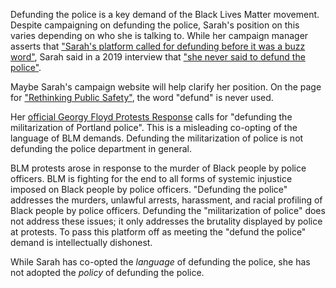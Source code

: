 Defunding the police is a key demand of the Black Lives Matter movement. Despite campaigning on defunding the police, Sarah's position on this varies depending on who she is talking to. While her campaign manager asserts that ["Sarah's platform called for defunding before it was a buzz word"](https://twitter.com/GregoryMcKelvey/status/1304517063155675136?s=20), Sarah said in a 2019 interview that ["she never said to defund the police"](https://soundcloud.com/thelarslarsonshow/lars-speaks-with-the-activist#t=5:33).

Maybe Sarah's campaign website will help clarify her position. On the page for ["Rethinking Public Safety"](https://sarah2020.com/en/policies/rethinking-public-safety/), the word "defund" is never used.

Her [official Georgy Floyd Protests Response](https://sarah202.com/en/policies/george-floyd-protests) calls for "defunding the militarization of Portland police". This is a misleading co-opting of the language of BLM demands. Defunding the militarization of police is not defunding the police department in general. 

BLM protests arose in response to the murder of Black people by police officers. BLM is fighting for the end to all forms of systemic injustice imposed on Black people by police officers. "Defunding the police" addresses the murders, unlawful arrests, harassment, and racial profiling of Black people by police officers. Defunding the "militarization of police" does not address these issues; it only addresses the brutality displayed by police at protests. To pass this platform off as meeting the "defund the police" demand is intellectually dishonest.

While Sarah has co-opted the *language* of defunding the police, she has not adopted the *policy* of defunding the police.
